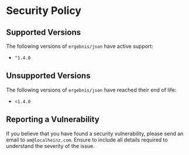 # Security Policy

## Supported Versions

The following versions of `ergebnis/json` have active support:

- `^1.4.0`

## Unsupported Versions

The following versions of `ergebnis/json` have reached their end of life:

- `<1.4.0`

## Reporting a Vulnerability

If you believe that you have found a security vulnerability, please send an email to `am@localheinz.com`. Ensure to include all details required to understand the severity of the issue.
